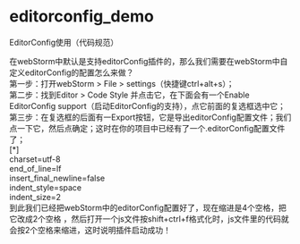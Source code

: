 # editorconfig_demo
EditorConfig使用（代码规范）

在webStorm中默认是支持editorConfig插件的，那么我们需要在webStorm中自定义editorConfig的配置怎么来做？  
第一步：打开webStorm > File > settings（快捷键ctrl+alt+s）；  
第二步：找到Editor > Code Style 并点击它，在下面会有一个Enable EditorConfig support（启动EditorConfig的支持），点它前面的复选框选中它；  
第三步：在复选框的后面有一Export按钮，它是导出editorConfig配置文件；我们点一下它，然后点确定；这时在你的项目中已经有了一个.editorConfig配置文件了；  
[*]   
charset=utf-8  
end_of_line=lf  
insert_final_newline=false  
indent_style=space  
indent_size=2  
到此我们已经把webStorm中的editorConfig配置好了，现在缩进是4个空格，把它改成2个空格 ，然后打开一个js文件按shift+ctrl+f格式化时，js文件里的代码就会按2个空格来缩进，这时说明插件启动成功！
